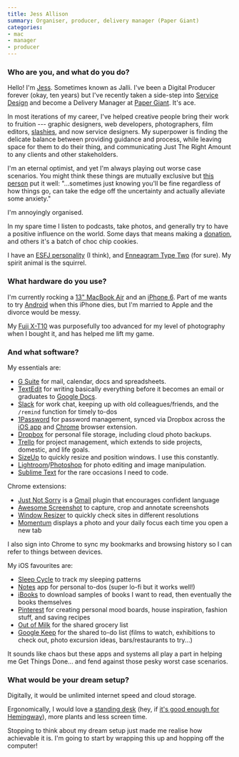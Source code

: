 ```yaml
---
title: Jess Allison
summary: Organiser, producer, delivery manager (Paper Giant)
categories:
- mac
- manager
- producer
---
```


### Who are you, and what do you do?

Hello! I'm [Jess](http://jessallison.com/ "Jess' website."). Sometimes known as Jalli. I've been a Digital Producer forever (okay, ten years) but I've recently taken a side-step into [Service Design](https://medium.com/@shahrsays/so-what-actually-is-service-design-e0ed602b77a9 "A Medium article explaining service design.") and become a Delivery Manager at [Paper Giant](http://papergiant.net/ "A design consultancy in Melbourne."). It's ace.

In most iterations of my career, I've helped creative people bring their work to fruition --- graphic designers, web developers, photographers, film editors, [slashies](https://www.smh.com.au/national/straddle-not-struggle-as-slashies-prove-ultimate-multi-taskers-20110422-1drhg.html "A Sydney Morning Herald article about 'slashies.'"), and now service designers. My superpower is finding the delicate balance between providing guidance and process, while leaving space for them to do their thing, and communicating Just The Right Amount to any clients and other stakeholders.

I'm an eternal optimist, and yet I'm always playing out worse case scenarios. You might think these things are mutually exclusive but [this person](http://organicacupunctureportland.com/on-optimism-the-secret-and-why-preparing-for-the-worst-case-scenario-doesnt-make-you-a-curmudgeony-curmudgeon/ "An article about worst case scenarios and optimism.") put it well: "...sometimes just knowing you'll be fine regardless of how things go, can take the edge off the uncertainty and actually alleviate some anxiety."

I'm annoyingly organised.

In my spare time I listen to podcasts, take photos, and generally try to have a positive influence on the world. Some days that means making a [donation][kiva], and others it's a batch of choc chip cookies.

I have an [ESFJ personality](https://www.16personalities.com/esfj-personality "An article describing the ESFJ personality.") (I think), and [Enneagram Type Two](https://www.enneagraminstitute.com/type-2/ "An article explaining the Ennegram Type Two.") (for sure). My spirit animal is the squirrel.

### What hardware do you use?

I'm currently rocking a [13" MacBook Air][macbook-air] and an [iPhone 6][iphone-6]. Part of me wants to try [Android][] when this iPhone dies, but I'm married to Apple and the divorce would be messy.

My [Fuji X-T10][x-t10] was purposefully too advanced for my level of photography when I bought it, and has helped me lift my game.

### And what software?

My essentials are:

  * [G Suite][g-suite] for mail, calendar, docs and spreadsheets.
  * [TextEdit][] for writing basically everything before it becomes an email or graduates to [Google Docs][google-docs].
  * [Slack][] for work chat, keeping up with old colleagues/friends, and the `/remind` function for timely to-dos
  * [1Password][] for password management, synced via Dropbox across the [iOS app][1password-ios] and [Chrome][] browser extension.
  * [Dropbox][] for personal file storage, including cloud photo backups.
  * [Trello][] for project management, which extends to side projects, domestic, and life goals.
  * [SizeUp][] to quickly resize and position windows. I use this constantly.
  * [Lightroom][]/[Photoshop][] for photo editing and image manipulation.
  * [Sublime Text][sublime-text] for the rare occasions I need to code.

Chrome extensions:

  * [Just Not Sorry][just-not-sorry] is a [Gmail][] plugin that encourages confident language
  * [Awesome Screenshot][awesome-screenshot] to capture, crop and annotate screenshots
  * [Window Resizer][window-resizer] to quickly check sites in different resolutions
  * [Momentum][momentum.2] displays a photo and your daily focus each time you open a new tab

I also sign into Chrome to sync my bookmarks and browsing history so I can refer to things between devices.

My iOS favourites are:

  * [Sleep Cycle][sleep-cycle-ios] to track my sleeping patterns
  * [Notes][notes-ios] app for personal to-dos (super lo-fi but it works well!)
  * [iBooks][ibooks-ios] to download samples of books I want to read, then eventually the books themselves
  * [Pinterest][pinterest-ios] for creating personal mood boards, house inspiration, fashion stuff, and saving recipes
  * [Out of Milk][out-of-milk-ios] for the shared grocery list
  * [Google Keep][google-keep-ios] for the shared to-do list (films to watch, exhibitions to check out, photo excursion ideas, bars/restaurants to try...)

It sounds like chaos but these apps and systems all play a part in helping me Get Things Done... and fend against those pesky worst case scenarios.

### What would be your dream setup?

Digitally, it would be unlimited internet speed and cloud storage.

Ergonomically, I would love a [standing desk][float] (hey, if [it's good enough for Hemingway](https://www.theparisreview.org/interviews/4825/ernest-hemingway-the-art-of-fiction-no-21-ernest-hemingway "An interview with Ernest Hemingway.")), more plants and less screen time.

Stopping to think about my dream setup just made me realise how achievable it is. I'm going to start by wrapping this up and hopping off the computer!

[1password-ios]: https://itunes.apple.com/us/app/1password-password-manager/id568903335 "Password storage software for the iPhone."
[1password]: https://1password.com "Password management software for Mac OS X."
[android]: https://developers.google.com/android/?csw=1 "A mobile phone platform."
[awesome-screenshot]: https://www.awesomescreenshot.com/ "A Chrome extension for capturing and annotating web screenshots."
[chrome]: https://www.google.com/intl/en/chrome/browser/ "A WebKit-based browser, where each tab runs in its own thread."
[dropbox]: https://www.dropbox.com/ "Online syncing and storage."
[float]: https://www.humanscale.com/products/product.cfm?group=float "A standing desk."
[g-suite]: https://gsuite.google.com/ "A hosted solution for email, calendaring and more."
[gmail]: https://mail.google.com/mail/ "Web-based email."
[google-docs]: https://en.wikipedia.org/wiki/Google_Docs "A web-based office suite."
[google-keep-ios]: https://itunes.apple.com/us/app/google-keep/id1029207872 "A client for the note and list service."
[ibooks-ios]: https://itunes.apple.com/us/app/ibooks/id364709193 "A book reader for iOS."
[iphone-6]: https://en.wikipedia.org/wiki/IPhone_6 "A smartphone."
[just-not-sorry]: https://chrome.google.com/webstore/detail/just-not-sorry-the-gmail/fmegmibednnlgojepmidhlhpjbppmlci "A Chrome extension for Gmail that underlines when you apologise."
[kiva]: https://www.kiva.org/ "A nonprofit money lending service."
[lightroom]: https://www.adobe.com/products/photoshop-lightroom.html "Photo management and editing software."
[macbook-air]: https://www.apple.com/macbook-air/ "A very thin laptop."
[momentum.2]: https://chrome.google.com/webstore/detail/momentum/laookkfknpbbblfpciffpaejjkokdgca "A Chrome extension that displays a dashboard in new tabs."
[notes-ios]: https://en.wikipedia.org/wiki/Notes_(application) "A built-in note-taking app."
[out-of-milk-ios]: https://itunes.apple.com/app/id564974992 "A shopping list app."
[photoshop]: https://www.adobe.com/products/photoshop.html "A bitmap image editor."
[pinterest-ios]: https://itunes.apple.com/us/app/pinterest/id429047995 "A client app for the pin service."
[sizeup]: http://www.irradiatedsoftware.com/sizeup/ "Mac software for arranging windows."
[slack]: https://slack.com/ "A collaboration service."
[sleep-cycle-ios]: https://itunes.apple.com/us/app/sleep-cycle-alarm-clock/id320606217 "A sleep tracking and analysis app."
[sublime-text]: http://www.sublimetext.com/ "A coder's text editor."
[textedit]: https://support.apple.com/en-us/HT2523 "A text editor included with Mac OS X."
[trello]: https://trello.com/ "A project management service."
[window-resizer]: https://chrome.google.com/webstore/detail/window-resizer/kkelicaakdanhinjdeammmilcgefonfh "A Chrome extension for resizing the window to a list of presets."
[x-t10]: http://www.fujifilmusa.com/products/digital_cameras/x/fujifilm_x_t10/ "A 16 megapixel mirrorless camera."
